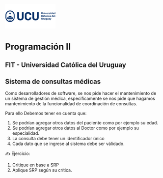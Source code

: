 ![UCU](../Assets/logo-ucu.png)
# Programación II
## FIT - Universidad Católica del Uruguay

## Sistema de consultas médicas
Como desarrolladores de software, se nos pide hacer el mantenimiento de un sistema de gestión médica,
especifícamente se nos pide que hagamos mantenimiento de la funcionalidad de coordinación de consultas.

Para ello Debemos tener en cuenta que:
1. Se podrían agregar otros datos del paciente como por ejemplo su edad.
2. Se podrían agregar otros datos al Doctor como por ejemplo su especialidad.
3. La consulta debe tener un identificador único
4. Cada dato que se ingrese al sistema debe ser válidado.

✍ Ejercicio:
 1. Critique en base a SRP
 2. Aplique SRP según su crítica.


